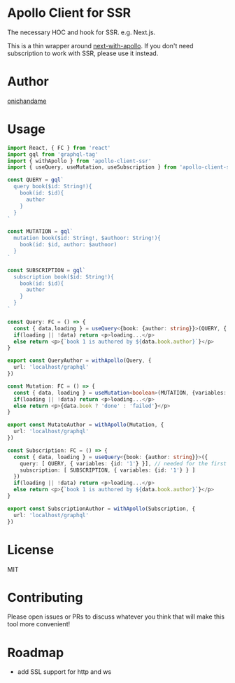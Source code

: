 # Apollo Client for SSR

The necessary HOC and hook for SSR. e.g. Next.js.

This is a thin wrapper around [next-with-apollo](https://www.npmjs.com/package/next-with-apollo). If you don't need subscription to work with SSR, please use it instead.

# Author

[onichandame](https://github.com/onichandame)

# Usage

```typescript
import React, { FC } from 'react'
import gql from 'graphql-tag'
import { withApollo } from 'apollo-client-ssr'
import { useQuery, useMutation, useSubscription } from 'apollo-client-ssr'

const QUERY = gql`
  query book($id: String!){
    book(id: $id){
      author
    }
  }
`

const MUTATION = gql`
  mutation book($id: String!, $authoor: String!){
    book(id: $id, author: $authoor)
  }
`

const SUBSCRIPTION = gql`
  subscription book($id: String!){
    book(id: $id){
      author
    }
  }
`

const Query: FC = () => {
  const { data,loading } = useQuery<{book: {author: string}}>(QUERY, { variables: {id: '1'} })
  if(loading || !data) return <p>loading...</p>
  else return <p>{`book 1 is authored by ${data.book.author}`}</p>
}

export const QueryAuthor = withApollo(Query, {
  url: 'localhost/graphql'
})

const Mutation: FC = () => {
  const { data, loading } = useMutation<boolean>(MUTATION, {variables: {id: '1', author: 'shakespeare'}})
  if(loading || !data) return <p>loading...</p>
  else return <p>{data.book ? 'done' : 'failed'}</p>
}

export const MutateAuthor = withApollo(Mutation, {
  url: 'localhost/graphql'
})

const Subscription: FC = () => {
  const { data, loading } = useQuery<{book: {author: string}}>({
    query: [ QUERY, { variables: {id: '1'} }], // needed for the first render on the server side
    subscription: [ SUBSCRIPTION, { variables: {id: '1'} } ]
  })
  if(loading || !data) return <p>loading...</p>
  else return <p>{`book 1 is authored by ${data.book.author}`}</p>
}

export const SubscriptionAuthor = withApollo(Subscription, {
  url: 'localhost/graphql'
})
```

# License

MIT

# Contributing

Please open issues or PRs to discuss whatever you think that will make this tool more convenient!

# Roadmap

- add SSL support for http and ws
